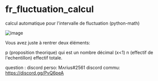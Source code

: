 # fr_fluctuation_calcul
calcul automatique pour l'intervalle de fluctuation (python-math)







![image](https://user-images.githubusercontent.com/84912528/119824259-003a8700-bef6-11eb-9774-19c80fda18ba.png)

Vous avez juste à rentrer deux éléments:

p (proposition theorique) qui est un nombre décimal (x<1)
n (effectif de l'echentillon) effectif totale.

question :
discord perso: Mʌrius#2561
discord commu: https://discord.gg/PvQ6peA
